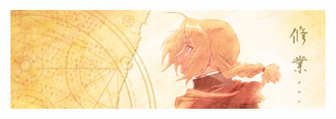 ![Alchmist](https://github.com/0xEdwardElric/0xEdwardElric/blob/main/edward.png)

<!--
**0xEdwardElric/0xEdwardElric** is a ✨ _special_ ✨ repository because its `README.md` (this file) appears on your GitHub profile.

Here are some ideas to get you started:

- 🔭 I’m currently floating in the Universe
- 🌱 I’m currently trying to grasp where i exist
- 👯 I’m looking to collaborate on the Universe
- 🤔 I’m looking for help with understanding the Universe
- 💬 Ask me about ...
- 📫 How to reach me: ...
- 😄 Pronouns: All/One
- ⚡ Fun fact: ...
-->
